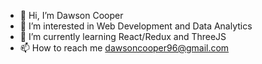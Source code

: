 - 👋 Hi, I’m Dawson Cooper
- 👀 I’m interested in Web Development and Data Analytics 
- 🌱 I’m currently learning React/Redux and ThreeJS
- 📫 How to reach me dawsoncooper96@gmail.com

<!---
DawsonCooper/DawsonCooper is a ✨ special ✨ repository because its `README.md` (this file) appears on your GitHub profile.
You can click the Preview link to take a look at your changes.
--->
